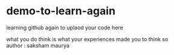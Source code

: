 # demo-to-learn-again
learning github again to uplaod your code here 

what you do think is what your experiences made you to think so 
<br>
author : saksham maurya
